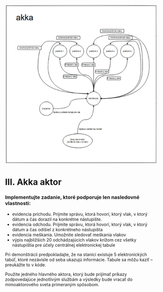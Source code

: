 ![img.png](img.png)
# III. Akka aktor

### Implementujte zadanie, ktoré podporuje len nasledovné vlastnosti:

   - evidencia príchodu. Prijmite správu, ktorá hovorí, ktorý vlak, v ktorý dátum a čas dorazil na konkrétne nástupište.
   - evidencia odchodu. Prijmite správu, ktorá hovorí, ktorý vlak, v ktorý dátum a čas odišiel z konkrétneho nástupišta
   - evidencia meškania. Umožnite sledovať meškania vlakov
   - výpis najbližších 20 odchádzajúcich vlakov krížom cez všetky nástupištia pre účely centrálnej elektronickej tabule

Pri demonštrácii predpokladajte, že na stanici existuje 5 elektronických tabúľ, ktoré nezávisle od seba ukazujú informácie. Tabule sa môžu kaziť – preukážte to v kóde.

Použite jedného hlavného aktora, ktorý bude prijímať príkazy zodpovedajúce jednotlivým službám a výsledky bude vracať do mimoaktorového sveta primeraným spôsobom.